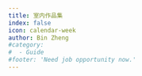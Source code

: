 ```yaml
---
title: 室内作品集
index: false
icon: calendar-week
author: Bin Zheng
#category:
#  - Guide
#footer: 'Need job opportunity now.'
---
```

